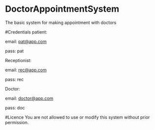 # DoctorAppointmentSystem
The basic system for making appointment with doctors

#Credentials
patient:

email: pat@app.com

pass: pat


Receptionist:

email: rec@app.com

pass: rec


Doctor:

email: doctor@app.com

pass: doc

#Licence
You are not allowed to use or modify this system without prior permission.
